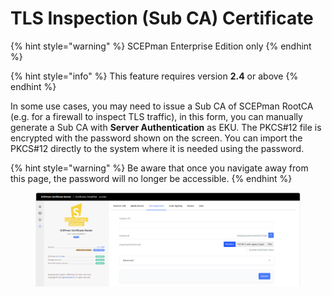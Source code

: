 # TLS Inspection (Sub CA) Certificate

{% hint style="warning" %}
SCEPman Enterprise Edition only
{% endhint %}

{% hint style="info" %}
This feature requires version **2.4** or above
{% endhint %}

In some use cases, you may need to issue a Sub CA of SCEPman RootCA (e.g. for a firewall to inspect TLS traffic), in this form, you can manually generate a Sub CA with **Server Authentication** as EKU. The PKCS#12 file is encrypted with the password shown on the screen. You can import the PKCS#12 directly to the system where it is needed using the password.

{% hint style="warning" %}
Be aware that once you navigate away from this page, the password will no longer be accessible.
{% endhint %}

<figure><img src="../../.gitbook/assets/image (74).png" alt=""><figcaption></figcaption></figure>

